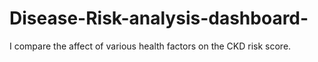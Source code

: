 # Disease-Risk-analysis-dashboard-
I compare the affect of various health factors on the CKD risk score.
